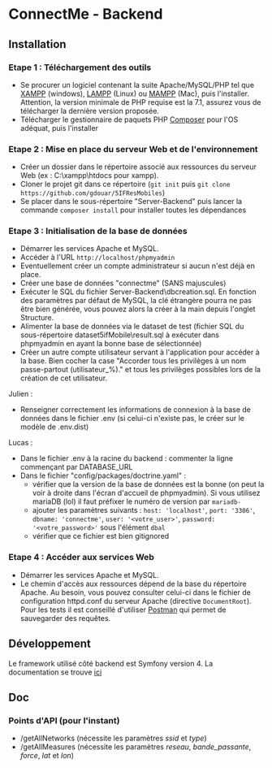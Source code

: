
# ConnectMe - Backend #
##  Installation
### Etape 1 : Téléchargement des outils

- Se procurer un logiciel contenant la suite Apache/MySQL/PHP tel que [XAMPP](https://www.apachefriends.org/fr/index.html) (windows), [LAMPP](https://doc.ubuntu-fr.org/lamp) (Linux) ou [MAMPP](https://www.mamp.info/en/) (Mac), puis l'installer.  Attention, la version minimale de PHP requise est la 7.1, assurez vous de télécharger la dernière version proposée.
- Télécharger le gestionnaire de paquets PHP [Composer](https://getcomposer.org/) pour l'OS adéquat, puis l'installer

### Etape 2 : Mise en place du serveur Web et de l'environnement

- Créer un dossier dans le répertoire associé aux ressources du serveur Web (ex : C:\xampp\htdocs pour xampp). 
- Cloner le projet git dans ce répertoire (`git init` puis `git clone https://github.com/gdouar/5IFResMobiles`)
- Se placer dans le sous-répertoire "Server-Backend" puis lancer la commande `composer install` pour installer toutes les dépendances

### Etape 3 : Initialisation de la base de données
- Démarrer les services Apache et MySQL.  
- Accéder à l'URL  `http://localhost/phpmyadmin`
- Eventuellement créer un compte administrateur si aucun n'est déjà en place. 
- Créer une base de données "connectme" (SANS majuscules)
- Exécuter le SQL du fichier Server-Backend\dbcreation.sql. En fonction des paramètres par défaut de MySQL, la clé étrangère pourra ne pas être bien générée, vous pouvez alors la créer à la main depuis l'onglet Structure.
- Alimenter la base de données via le dataset de test (fichier SQL du sous-répertoire dataset5ifMobile\result.sql à exécuter dans phpmyadmin en ayant la bonne base de sélectionnée)
- Créer un autre compte utilisateur servant à l'application pour accéder à la base. Bien cocher la case "Accorder tous les privilèges à un nom passe-partout (utilisateur\_%)." et tous les privilèges possibles lors de la création de cet utilisateur.

Julien :
- Renseigner correctement les informations de connexion à la base de données dans le fichier .env (si celui-ci n'existe pas, le créer sur le modèle de .env.dist)

Lucas :
- Dans le fichier .env à la racine du backend : commenter la ligne commençant par DATABASE_URL
- Dans le fichier "config/packages/doctrine.yaml" : 
  - vérifier que la version de la base de données est la bonne (on peut la voir à droite dans l'écran d'accueil de phpmyadmin). Si vous utilisez mariaDB (lol) il faut préfixer le numéro de version par `mariadb-`
  - ajouter les paramètres suivants : `host: 'localhost'`, `port: '3306'`, `dbname: 'connectme'`, `user: '<votre_user>'`, `password: '<votre_password>'` sous l'élément `dbal`
  - vérifier que ce fichier est bien gitignored
### Etape 4 : Accéder aux services Web
- Démarrer les services Apache et MySQL.  
- Le chemin d'accès aux ressources dépend de la base du répertoire Apache. Au besoin, vous pouvez consulter celui-ci dans le fichier de configuration httpd.conf du serveur Apache (directive `DocumentRoot`). Pour les tests il est conseillé d'utiliser [Postman](https://www.getpostman.com/) qui permet de sauvegarder des requêtes.

##  Développement 
Le framework utilisé côté backend est Symfony version 4. La documentation se trouve [ici](https://symfony.com/doc/current/index.html#gsc.tab=0)

## Doc
### Points d'API (pour l'instant)
* /getAllNetworks (nécessite les paramètres _ssid_ et _type_)
* /getAllMeasures (nécessite les paramètres _reseau_, _bande_passante_, _force_, _lat_ et _lon_)